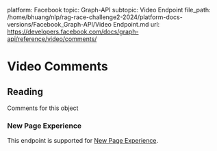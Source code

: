 platform: Facebook
topic: Graph-API
subtopic: Video Endpoint
file_path: /home/bhuang/nlp/rag-race-challenge2-2024/platform-docs-versions/Facebook_Graph-API/Video Endpoint.md
url: https://developers.facebook.com/docs/graph-api/reference/video/comments/

# Video Comments

## Reading

Comments for this object

### New Page Experience

This endpoint is supported for [New Page Experience](https://developers.facebook.com/docs/pages/new-pages-experience/).